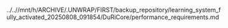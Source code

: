 ../..//mnt/h/ARCHIVE/.UNWRAP/FIRST/backup_repository/learning_system_fully_activated_20250808_091854/DuRiCore/performance_requirements.md